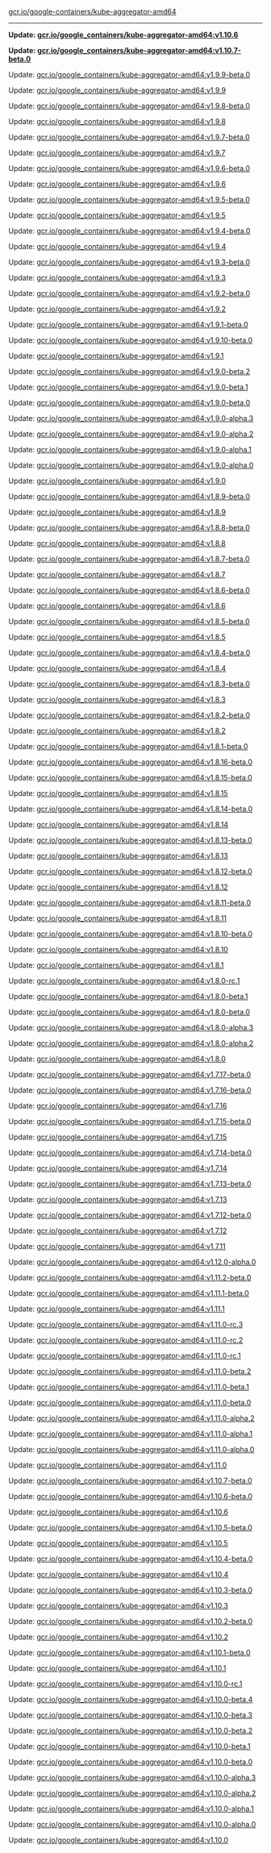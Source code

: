 [gcr.io/google-containers/kube-aggregator-amd64](https://hub.docker.com/r/cruse/kube-aggregator-amd64/tags/) 

----
**Update: [gcr.io/google_containers/kube-aggregator-amd64:v1.10.6](https://hub.docker.com/r/cruse/kube-aggregator-amd64/tags/)**

**Update: [gcr.io/google_containers/kube-aggregator-amd64:v1.10.7-beta.0](https://hub.docker.com/r/cruse/kube-aggregator-amd64/tags/)**

Update: [gcr.io/google_containers/kube-aggregator-amd64:v1.9.9-beta.0](https://hub.docker.com/r/cruse/kube-aggregator-amd64/tags/)

Update: [gcr.io/google_containers/kube-aggregator-amd64:v1.9.9](https://hub.docker.com/r/cruse/kube-aggregator-amd64/tags/)

Update: [gcr.io/google_containers/kube-aggregator-amd64:v1.9.8-beta.0](https://hub.docker.com/r/cruse/kube-aggregator-amd64/tags/)

Update: [gcr.io/google_containers/kube-aggregator-amd64:v1.9.8](https://hub.docker.com/r/cruse/kube-aggregator-amd64/tags/)

Update: [gcr.io/google_containers/kube-aggregator-amd64:v1.9.7-beta.0](https://hub.docker.com/r/cruse/kube-aggregator-amd64/tags/)

Update: [gcr.io/google_containers/kube-aggregator-amd64:v1.9.7](https://hub.docker.com/r/cruse/kube-aggregator-amd64/tags/)

Update: [gcr.io/google_containers/kube-aggregator-amd64:v1.9.6-beta.0](https://hub.docker.com/r/cruse/kube-aggregator-amd64/tags/)

Update: [gcr.io/google_containers/kube-aggregator-amd64:v1.9.6](https://hub.docker.com/r/cruse/kube-aggregator-amd64/tags/)

Update: [gcr.io/google_containers/kube-aggregator-amd64:v1.9.5-beta.0](https://hub.docker.com/r/cruse/kube-aggregator-amd64/tags/)

Update: [gcr.io/google_containers/kube-aggregator-amd64:v1.9.5](https://hub.docker.com/r/cruse/kube-aggregator-amd64/tags/)

Update: [gcr.io/google_containers/kube-aggregator-amd64:v1.9.4-beta.0](https://hub.docker.com/r/cruse/kube-aggregator-amd64/tags/)

Update: [gcr.io/google_containers/kube-aggregator-amd64:v1.9.4](https://hub.docker.com/r/cruse/kube-aggregator-amd64/tags/)

Update: [gcr.io/google_containers/kube-aggregator-amd64:v1.9.3-beta.0](https://hub.docker.com/r/cruse/kube-aggregator-amd64/tags/)

Update: [gcr.io/google_containers/kube-aggregator-amd64:v1.9.3](https://hub.docker.com/r/cruse/kube-aggregator-amd64/tags/)

Update: [gcr.io/google_containers/kube-aggregator-amd64:v1.9.2-beta.0](https://hub.docker.com/r/cruse/kube-aggregator-amd64/tags/)

Update: [gcr.io/google_containers/kube-aggregator-amd64:v1.9.2](https://hub.docker.com/r/cruse/kube-aggregator-amd64/tags/)

Update: [gcr.io/google_containers/kube-aggregator-amd64:v1.9.1-beta.0](https://hub.docker.com/r/cruse/kube-aggregator-amd64/tags/)

Update: [gcr.io/google_containers/kube-aggregator-amd64:v1.9.10-beta.0](https://hub.docker.com/r/cruse/kube-aggregator-amd64/tags/)

Update: [gcr.io/google_containers/kube-aggregator-amd64:v1.9.1](https://hub.docker.com/r/cruse/kube-aggregator-amd64/tags/)

Update: [gcr.io/google_containers/kube-aggregator-amd64:v1.9.0-beta.2](https://hub.docker.com/r/cruse/kube-aggregator-amd64/tags/)

Update: [gcr.io/google_containers/kube-aggregator-amd64:v1.9.0-beta.1](https://hub.docker.com/r/cruse/kube-aggregator-amd64/tags/)

Update: [gcr.io/google_containers/kube-aggregator-amd64:v1.9.0-beta.0](https://hub.docker.com/r/cruse/kube-aggregator-amd64/tags/)

Update: [gcr.io/google_containers/kube-aggregator-amd64:v1.9.0-alpha.3](https://hub.docker.com/r/cruse/kube-aggregator-amd64/tags/)

Update: [gcr.io/google_containers/kube-aggregator-amd64:v1.9.0-alpha.2](https://hub.docker.com/r/cruse/kube-aggregator-amd64/tags/)

Update: [gcr.io/google_containers/kube-aggregator-amd64:v1.9.0-alpha.1](https://hub.docker.com/r/cruse/kube-aggregator-amd64/tags/)

Update: [gcr.io/google_containers/kube-aggregator-amd64:v1.9.0-alpha.0](https://hub.docker.com/r/cruse/kube-aggregator-amd64/tags/)

Update: [gcr.io/google_containers/kube-aggregator-amd64:v1.9.0](https://hub.docker.com/r/cruse/kube-aggregator-amd64/tags/)

Update: [gcr.io/google_containers/kube-aggregator-amd64:v1.8.9-beta.0](https://hub.docker.com/r/cruse/kube-aggregator-amd64/tags/)

Update: [gcr.io/google_containers/kube-aggregator-amd64:v1.8.9](https://hub.docker.com/r/cruse/kube-aggregator-amd64/tags/)

Update: [gcr.io/google_containers/kube-aggregator-amd64:v1.8.8-beta.0](https://hub.docker.com/r/cruse/kube-aggregator-amd64/tags/)

Update: [gcr.io/google_containers/kube-aggregator-amd64:v1.8.8](https://hub.docker.com/r/cruse/kube-aggregator-amd64/tags/)

Update: [gcr.io/google_containers/kube-aggregator-amd64:v1.8.7-beta.0](https://hub.docker.com/r/cruse/kube-aggregator-amd64/tags/)

Update: [gcr.io/google_containers/kube-aggregator-amd64:v1.8.7](https://hub.docker.com/r/cruse/kube-aggregator-amd64/tags/)

Update: [gcr.io/google_containers/kube-aggregator-amd64:v1.8.6-beta.0](https://hub.docker.com/r/cruse/kube-aggregator-amd64/tags/)

Update: [gcr.io/google_containers/kube-aggregator-amd64:v1.8.6](https://hub.docker.com/r/cruse/kube-aggregator-amd64/tags/)

Update: [gcr.io/google_containers/kube-aggregator-amd64:v1.8.5-beta.0](https://hub.docker.com/r/cruse/kube-aggregator-amd64/tags/)

Update: [gcr.io/google_containers/kube-aggregator-amd64:v1.8.5](https://hub.docker.com/r/cruse/kube-aggregator-amd64/tags/)

Update: [gcr.io/google_containers/kube-aggregator-amd64:v1.8.4-beta.0](https://hub.docker.com/r/cruse/kube-aggregator-amd64/tags/)

Update: [gcr.io/google_containers/kube-aggregator-amd64:v1.8.4](https://hub.docker.com/r/cruse/kube-aggregator-amd64/tags/)

Update: [gcr.io/google_containers/kube-aggregator-amd64:v1.8.3-beta.0](https://hub.docker.com/r/cruse/kube-aggregator-amd64/tags/)

Update: [gcr.io/google_containers/kube-aggregator-amd64:v1.8.3](https://hub.docker.com/r/cruse/kube-aggregator-amd64/tags/)

Update: [gcr.io/google_containers/kube-aggregator-amd64:v1.8.2-beta.0](https://hub.docker.com/r/cruse/kube-aggregator-amd64/tags/)

Update: [gcr.io/google_containers/kube-aggregator-amd64:v1.8.2](https://hub.docker.com/r/cruse/kube-aggregator-amd64/tags/)

Update: [gcr.io/google_containers/kube-aggregator-amd64:v1.8.1-beta.0](https://hub.docker.com/r/cruse/kube-aggregator-amd64/tags/)

Update: [gcr.io/google_containers/kube-aggregator-amd64:v1.8.16-beta.0](https://hub.docker.com/r/cruse/kube-aggregator-amd64/tags/)

Update: [gcr.io/google_containers/kube-aggregator-amd64:v1.8.15-beta.0](https://hub.docker.com/r/cruse/kube-aggregator-amd64/tags/)

Update: [gcr.io/google_containers/kube-aggregator-amd64:v1.8.15](https://hub.docker.com/r/cruse/kube-aggregator-amd64/tags/)

Update: [gcr.io/google_containers/kube-aggregator-amd64:v1.8.14-beta.0](https://hub.docker.com/r/cruse/kube-aggregator-amd64/tags/)

Update: [gcr.io/google_containers/kube-aggregator-amd64:v1.8.14](https://hub.docker.com/r/cruse/kube-aggregator-amd64/tags/)

Update: [gcr.io/google_containers/kube-aggregator-amd64:v1.8.13-beta.0](https://hub.docker.com/r/cruse/kube-aggregator-amd64/tags/)

Update: [gcr.io/google_containers/kube-aggregator-amd64:v1.8.13](https://hub.docker.com/r/cruse/kube-aggregator-amd64/tags/)

Update: [gcr.io/google_containers/kube-aggregator-amd64:v1.8.12-beta.0](https://hub.docker.com/r/cruse/kube-aggregator-amd64/tags/)

Update: [gcr.io/google_containers/kube-aggregator-amd64:v1.8.12](https://hub.docker.com/r/cruse/kube-aggregator-amd64/tags/)

Update: [gcr.io/google_containers/kube-aggregator-amd64:v1.8.11-beta.0](https://hub.docker.com/r/cruse/kube-aggregator-amd64/tags/)

Update: [gcr.io/google_containers/kube-aggregator-amd64:v1.8.11](https://hub.docker.com/r/cruse/kube-aggregator-amd64/tags/)

Update: [gcr.io/google_containers/kube-aggregator-amd64:v1.8.10-beta.0](https://hub.docker.com/r/cruse/kube-aggregator-amd64/tags/)

Update: [gcr.io/google_containers/kube-aggregator-amd64:v1.8.10](https://hub.docker.com/r/cruse/kube-aggregator-amd64/tags/)

Update: [gcr.io/google_containers/kube-aggregator-amd64:v1.8.1](https://hub.docker.com/r/cruse/kube-aggregator-amd64/tags/)

Update: [gcr.io/google_containers/kube-aggregator-amd64:v1.8.0-rc.1](https://hub.docker.com/r/cruse/kube-aggregator-amd64/tags/)

Update: [gcr.io/google_containers/kube-aggregator-amd64:v1.8.0-beta.1](https://hub.docker.com/r/cruse/kube-aggregator-amd64/tags/)

Update: [gcr.io/google_containers/kube-aggregator-amd64:v1.8.0-beta.0](https://hub.docker.com/r/cruse/kube-aggregator-amd64/tags/)

Update: [gcr.io/google_containers/kube-aggregator-amd64:v1.8.0-alpha.3](https://hub.docker.com/r/cruse/kube-aggregator-amd64/tags/)

Update: [gcr.io/google_containers/kube-aggregator-amd64:v1.8.0-alpha.2](https://hub.docker.com/r/cruse/kube-aggregator-amd64/tags/)

Update: [gcr.io/google_containers/kube-aggregator-amd64:v1.8.0](https://hub.docker.com/r/cruse/kube-aggregator-amd64/tags/)

Update: [gcr.io/google_containers/kube-aggregator-amd64:v1.7.17-beta.0](https://hub.docker.com/r/cruse/kube-aggregator-amd64/tags/)

Update: [gcr.io/google_containers/kube-aggregator-amd64:v1.7.16-beta.0](https://hub.docker.com/r/cruse/kube-aggregator-amd64/tags/)

Update: [gcr.io/google_containers/kube-aggregator-amd64:v1.7.16](https://hub.docker.com/r/cruse/kube-aggregator-amd64/tags/)

Update: [gcr.io/google_containers/kube-aggregator-amd64:v1.7.15-beta.0](https://hub.docker.com/r/cruse/kube-aggregator-amd64/tags/)

Update: [gcr.io/google_containers/kube-aggregator-amd64:v1.7.15](https://hub.docker.com/r/cruse/kube-aggregator-amd64/tags/)

Update: [gcr.io/google_containers/kube-aggregator-amd64:v1.7.14-beta.0](https://hub.docker.com/r/cruse/kube-aggregator-amd64/tags/)

Update: [gcr.io/google_containers/kube-aggregator-amd64:v1.7.14](https://hub.docker.com/r/cruse/kube-aggregator-amd64/tags/)

Update: [gcr.io/google_containers/kube-aggregator-amd64:v1.7.13-beta.0](https://hub.docker.com/r/cruse/kube-aggregator-amd64/tags/)

Update: [gcr.io/google_containers/kube-aggregator-amd64:v1.7.13](https://hub.docker.com/r/cruse/kube-aggregator-amd64/tags/)

Update: [gcr.io/google_containers/kube-aggregator-amd64:v1.7.12-beta.0](https://hub.docker.com/r/cruse/kube-aggregator-amd64/tags/)

Update: [gcr.io/google_containers/kube-aggregator-amd64:v1.7.12](https://hub.docker.com/r/cruse/kube-aggregator-amd64/tags/)

Update: [gcr.io/google_containers/kube-aggregator-amd64:v1.7.11](https://hub.docker.com/r/cruse/kube-aggregator-amd64/tags/)

Update: [gcr.io/google_containers/kube-aggregator-amd64:v1.12.0-alpha.0](https://hub.docker.com/r/cruse/kube-aggregator-amd64/tags/)

Update: [gcr.io/google_containers/kube-aggregator-amd64:v1.11.2-beta.0](https://hub.docker.com/r/cruse/kube-aggregator-amd64/tags/)

Update: [gcr.io/google_containers/kube-aggregator-amd64:v1.11.1-beta.0](https://hub.docker.com/r/cruse/kube-aggregator-amd64/tags/)

Update: [gcr.io/google_containers/kube-aggregator-amd64:v1.11.1](https://hub.docker.com/r/cruse/kube-aggregator-amd64/tags/)

Update: [gcr.io/google_containers/kube-aggregator-amd64:v1.11.0-rc.3](https://hub.docker.com/r/cruse/kube-aggregator-amd64/tags/)

Update: [gcr.io/google_containers/kube-aggregator-amd64:v1.11.0-rc.2](https://hub.docker.com/r/cruse/kube-aggregator-amd64/tags/)

Update: [gcr.io/google_containers/kube-aggregator-amd64:v1.11.0-rc.1](https://hub.docker.com/r/cruse/kube-aggregator-amd64/tags/)

Update: [gcr.io/google_containers/kube-aggregator-amd64:v1.11.0-beta.2](https://hub.docker.com/r/cruse/kube-aggregator-amd64/tags/)

Update: [gcr.io/google_containers/kube-aggregator-amd64:v1.11.0-beta.1](https://hub.docker.com/r/cruse/kube-aggregator-amd64/tags/)

Update: [gcr.io/google_containers/kube-aggregator-amd64:v1.11.0-beta.0](https://hub.docker.com/r/cruse/kube-aggregator-amd64/tags/)

Update: [gcr.io/google_containers/kube-aggregator-amd64:v1.11.0-alpha.2](https://hub.docker.com/r/cruse/kube-aggregator-amd64/tags/)

Update: [gcr.io/google_containers/kube-aggregator-amd64:v1.11.0-alpha.1](https://hub.docker.com/r/cruse/kube-aggregator-amd64/tags/)

Update: [gcr.io/google_containers/kube-aggregator-amd64:v1.11.0-alpha.0](https://hub.docker.com/r/cruse/kube-aggregator-amd64/tags/)

Update: [gcr.io/google_containers/kube-aggregator-amd64:v1.11.0](https://hub.docker.com/r/cruse/kube-aggregator-amd64/tags/)

Update: [gcr.io/google_containers/kube-aggregator-amd64:v1.10.7-beta.0](https://hub.docker.com/r/cruse/kube-aggregator-amd64/tags/)

Update: [gcr.io/google_containers/kube-aggregator-amd64:v1.10.6-beta.0](https://hub.docker.com/r/cruse/kube-aggregator-amd64/tags/)

Update: [gcr.io/google_containers/kube-aggregator-amd64:v1.10.6](https://hub.docker.com/r/cruse/kube-aggregator-amd64/tags/)

Update: [gcr.io/google_containers/kube-aggregator-amd64:v1.10.5-beta.0](https://hub.docker.com/r/cruse/kube-aggregator-amd64/tags/)

Update: [gcr.io/google_containers/kube-aggregator-amd64:v1.10.5](https://hub.docker.com/r/cruse/kube-aggregator-amd64/tags/)

Update: [gcr.io/google_containers/kube-aggregator-amd64:v1.10.4-beta.0](https://hub.docker.com/r/cruse/kube-aggregator-amd64/tags/)

Update: [gcr.io/google_containers/kube-aggregator-amd64:v1.10.4](https://hub.docker.com/r/cruse/kube-aggregator-amd64/tags/)

Update: [gcr.io/google_containers/kube-aggregator-amd64:v1.10.3-beta.0](https://hub.docker.com/r/cruse/kube-aggregator-amd64/tags/)

Update: [gcr.io/google_containers/kube-aggregator-amd64:v1.10.3](https://hub.docker.com/r/cruse/kube-aggregator-amd64/tags/)

Update: [gcr.io/google_containers/kube-aggregator-amd64:v1.10.2-beta.0](https://hub.docker.com/r/cruse/kube-aggregator-amd64/tags/)

Update: [gcr.io/google_containers/kube-aggregator-amd64:v1.10.2](https://hub.docker.com/r/cruse/kube-aggregator-amd64/tags/)

Update: [gcr.io/google_containers/kube-aggregator-amd64:v1.10.1-beta.0](https://hub.docker.com/r/cruse/kube-aggregator-amd64/tags/)

Update: [gcr.io/google_containers/kube-aggregator-amd64:v1.10.1](https://hub.docker.com/r/cruse/kube-aggregator-amd64/tags/)

Update: [gcr.io/google_containers/kube-aggregator-amd64:v1.10.0-rc.1](https://hub.docker.com/r/cruse/kube-aggregator-amd64/tags/)

Update: [gcr.io/google_containers/kube-aggregator-amd64:v1.10.0-beta.4](https://hub.docker.com/r/cruse/kube-aggregator-amd64/tags/)

Update: [gcr.io/google_containers/kube-aggregator-amd64:v1.10.0-beta.3](https://hub.docker.com/r/cruse/kube-aggregator-amd64/tags/)

Update: [gcr.io/google_containers/kube-aggregator-amd64:v1.10.0-beta.2](https://hub.docker.com/r/cruse/kube-aggregator-amd64/tags/)

Update: [gcr.io/google_containers/kube-aggregator-amd64:v1.10.0-beta.1](https://hub.docker.com/r/cruse/kube-aggregator-amd64/tags/)

Update: [gcr.io/google_containers/kube-aggregator-amd64:v1.10.0-beta.0](https://hub.docker.com/r/cruse/kube-aggregator-amd64/tags/)

Update: [gcr.io/google_containers/kube-aggregator-amd64:v1.10.0-alpha.3](https://hub.docker.com/r/cruse/kube-aggregator-amd64/tags/)

Update: [gcr.io/google_containers/kube-aggregator-amd64:v1.10.0-alpha.2](https://hub.docker.com/r/cruse/kube-aggregator-amd64/tags/)

Update: [gcr.io/google_containers/kube-aggregator-amd64:v1.10.0-alpha.1](https://hub.docker.com/r/cruse/kube-aggregator-amd64/tags/)

Update: [gcr.io/google_containers/kube-aggregator-amd64:v1.10.0-alpha.0](https://hub.docker.com/r/cruse/kube-aggregator-amd64/tags/)

Update: [gcr.io/google_containers/kube-aggregator-amd64:v1.10.0](https://hub.docker.com/r/cruse/kube-aggregator-amd64/tags/)

